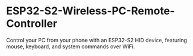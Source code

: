 # ESP32-S2-Wireless-PC-Remote-Controller
Control your PC from your phone with an ESP32-S2 HID device, featuring mouse, keyboard, and system commands over WiFi.
